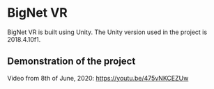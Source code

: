 # BigNet VR
BigNet VR is built using Unity.
The Unity version used in the project is 2018.4.10f1.

## Demonstration of the project
Video from 8th of June, 2020:
https://youtu.be/475vNKCEZUw
